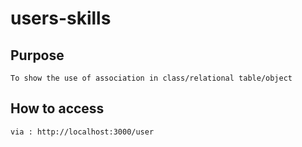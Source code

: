 # users-skills

## Purpose

	To show the use of association in class/relational table/object

## How to access

	via : http://localhost:3000/user
